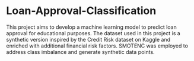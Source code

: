 # Loan-Approval-Classification
This project aims to develop a machine learning model to predict loan approval for educational purposes. 
The dataset used in this project is a synthetic version inspired by the Credit Risk dataset on Kaggle and enriched with additional financial risk factors. 
SMOTENC was employed to address class imbalance and generate synthetic data points.
